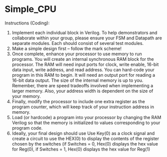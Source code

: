 # Simple_CPU

Instructions (Coding):
1. Implement each individual block in Verilog. To help demonstrators and collaborate within your group, 
please ensure your FSM and Datapath are separate modules. Each should consist of several test modules.
2. Make a simple design first – follow the mark scheme!
3. Once complete, enhance your processor to use memory to run programs. You will create an internal
synchronous RAM block for the processor. The RAM will need input ports for clock, write enable, 16-bit 
data input, write address, and read address. You can hard-code your program in this RAM to begin. It will 
need an output port for reading a 16-bit data output. 
The size of the internal memory is up to you. Remember, there are speed tradeoffs involved when 
implementing a larger memory. Also, your address width is dependent on the size of your memory.
4. Finally, modify the processor to include one extra register as the program counter, which will keep track of 
your instruction address in memory.
5. Load (or hardcode) a program into your processor by changing the RAM Verilog so that the memory is 
initialized to values corresponding to your program code.
6. Ideally, your final design should use Use Key(0) as a clock signal and create a circuit to use the HEX(0) to
display the contents of the register chosen by the switches (if Switches = 0, Hex(0) displays the hex value 
for Reg(0), if Switches = 1, Hex(0) displays the hex value for Reg(1)